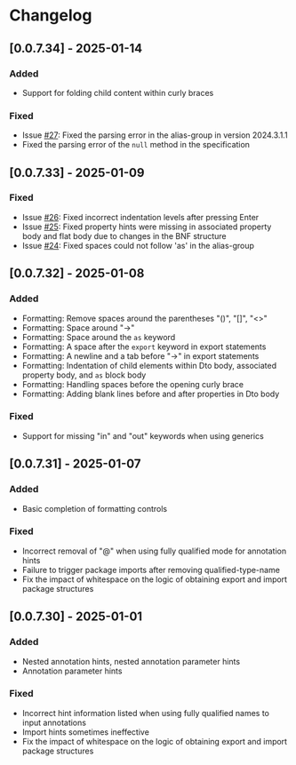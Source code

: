 # Changelog

## [0.0.7.34] - 2025-01-14

### Added

* Support for folding child content within curly braces

### Fixed

* Issue [#27](https://github.com/ClearPlume/jimmer-dto/issues/27): Fixed the parsing error in the alias-group in version 2024.3.1.1
* Fixed the parsing error of the `null` method in the specification

## [0.0.7.33] - 2025-01-09

### Fixed

* Issue [#26](https://github.com/ClearPlume/jimmer-dto/issues/26): Fixed incorrect indentation levels after pressing Enter
* Issue [#25](https://github.com/ClearPlume/jimmer-dto/issues/25): Fixed property hints were missing in associated property body and flat body due to changes in the BNF structure
* Issue [#24](https://github.com/ClearPlume/jimmer-dto/issues/24): Fixed spaces could not follow 'as' in the alias-group

## [0.0.7.32] - 2025-01-08

### Added

* Formatting: Remove spaces around the parentheses "()", "[]", "<>"
* Formatting: Space around "->"
* Formatting: Space around the `as` keyword
* Formatting: A space after the `export` keyword in export statements
* Formatting: A newline and a tab before "->" in export statements
* Formatting: Indentation of child elements within Dto body, associated property body, and `as` block body
* Formatting: Handling spaces before the opening curly brace
* Formatting: Adding blank lines before and after properties in Dto body

### Fixed

* Support for missing "in" and "out" keywords when using generics

## [0.0.7.31] - 2025-01-07

### Added

* Basic completion of formatting controls

### Fixed

* Incorrect removal of "@" when using fully qualified mode for annotation hints
* Failure to trigger package imports after removing qualified-type-name
* Fix the impact of whitespace on the logic of obtaining export and import package structures

## [0.0.7.30] - 2025-01-01

### Added

* Nested annotation hints, nested annotation parameter hints
* Annotation parameter hints

### Fixed

* Incorrect hint information listed when using fully qualified names to input annotations
* Import hints sometimes ineffective
* Fix the impact of whitespace on the logic of obtaining export and import package structures